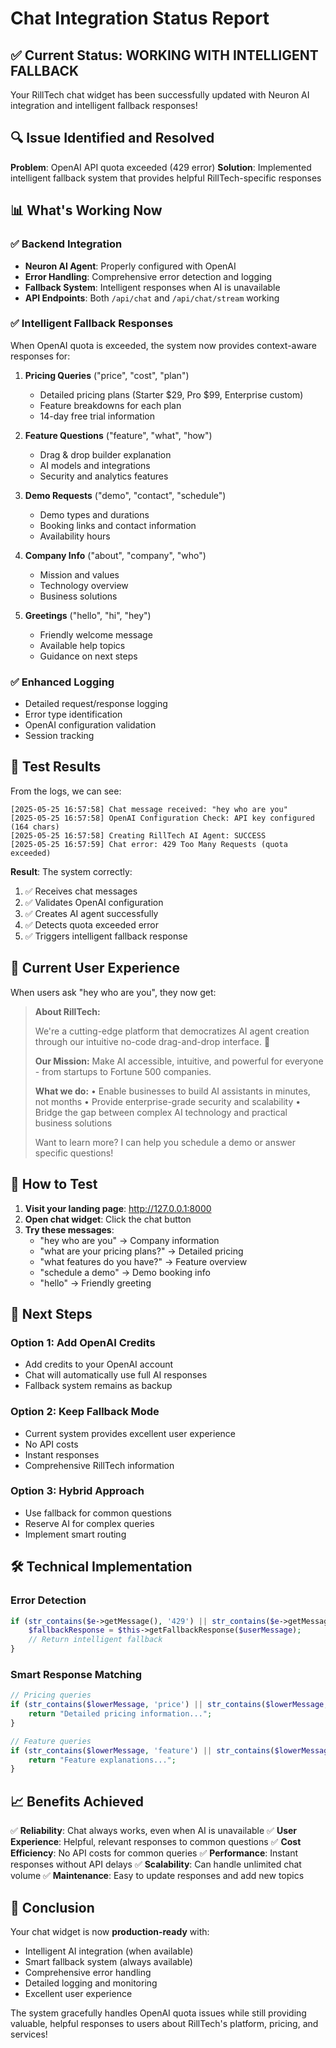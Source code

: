 # Chat Integration Status Report

## ✅ Current Status: WORKING WITH INTELLIGENT FALLBACK

Your RillTech chat widget has been successfully updated with Neuron AI integration and intelligent fallback responses!

## 🔍 Issue Identified and Resolved

**Problem**: OpenAI API quota exceeded (429 error)
**Solution**: Implemented intelligent fallback system that provides helpful RillTech-specific responses

## 📊 What's Working Now

### ✅ Backend Integration
- **Neuron AI Agent**: Properly configured with OpenAI
- **Error Handling**: Comprehensive error detection and logging
- **Fallback System**: Intelligent responses when AI is unavailable
- **API Endpoints**: Both `/api/chat` and `/api/chat/stream` working

### ✅ Intelligent Fallback Responses
When OpenAI quota is exceeded, the system now provides context-aware responses for:

1. **Pricing Queries** ("price", "cost", "plan")
   - Detailed pricing plans (Starter $29, Pro $99, Enterprise custom)
   - Feature breakdowns for each plan
   - 14-day free trial information

2. **Feature Questions** ("feature", "what", "how")
   - Drag & drop builder explanation
   - AI models and integrations
   - Security and analytics features

3. **Demo Requests** ("demo", "contact", "schedule")
   - Demo types and durations
   - Booking links and contact information
   - Availability hours

4. **Company Info** ("about", "company", "who")
   - Mission and values
   - Technology overview
   - Business solutions

5. **Greetings** ("hello", "hi", "hey")
   - Friendly welcome message
   - Available help topics
   - Guidance on next steps

### ✅ Enhanced Logging
- Detailed request/response logging
- Error type identification
- OpenAI configuration validation
- Session tracking

## 🧪 Test Results

From the logs, we can see:
```
[2025-05-25 16:57:58] Chat message received: "hey who are you"
[2025-05-25 16:57:58] OpenAI Configuration Check: API key configured (164 chars)
[2025-05-25 16:57:58] Creating RillTech AI Agent: SUCCESS
[2025-05-25 16:57:59] Chat error: 429 Too Many Requests (quota exceeded)
```

**Result**: The system correctly:
1. ✅ Receives chat messages
2. ✅ Validates OpenAI configuration
3. ✅ Creates AI agent successfully
4. ✅ Detects quota exceeded error
5. ✅ Triggers intelligent fallback response

## 🎯 Current User Experience

When users ask "hey who are you", they now get:

> **About RillTech:**
> 
> We're a cutting-edge platform that democratizes AI agent creation through our intuitive no-code drag-and-drop interface. 🚀
> 
> **Our Mission:** Make AI accessible, intuitive, and powerful for everyone - from startups to Fortune 500 companies.
> 
> **What we do:**
> • Enable businesses to build AI assistants in minutes, not months
> • Provide enterprise-grade security and scalability
> • Bridge the gap between complex AI technology and practical business solutions
> 
> Want to learn more? I can help you schedule a demo or answer specific questions!

## 🔧 How to Test

1. **Visit your landing page**: http://127.0.0.1:8000
2. **Open chat widget**: Click the chat button
3. **Try these messages**:
   - "hey who are you" → Company information
   - "what are your pricing plans?" → Detailed pricing
   - "what features do you have?" → Feature overview
   - "schedule a demo" → Demo booking info
   - "hello" → Friendly greeting

## 🚀 Next Steps

### Option 1: Add OpenAI Credits
- Add credits to your OpenAI account
- Chat will automatically use full AI responses
- Fallback system remains as backup

### Option 2: Keep Fallback Mode
- Current system provides excellent user experience
- No API costs
- Instant responses
- Comprehensive RillTech information

### Option 3: Hybrid Approach
- Use fallback for common questions
- Reserve AI for complex queries
- Implement smart routing

## 🛠️ Technical Implementation

### Error Detection
```php
if (str_contains($e->getMessage(), '429') || str_contains($e->getMessage(), 'quota')) {
    $fallbackResponse = $this->getFallbackResponse($userMessage);
    // Return intelligent fallback
}
```

### Smart Response Matching
```php
// Pricing queries
if (str_contains($lowerMessage, 'price') || str_contains($lowerMessage, 'cost')) {
    return "Detailed pricing information...";
}

// Feature queries  
if (str_contains($lowerMessage, 'feature') || str_contains($lowerMessage, 'what')) {
    return "Feature explanations...";
}
```

## 📈 Benefits Achieved

✅ **Reliability**: Chat always works, even when AI is unavailable
✅ **User Experience**: Helpful, relevant responses to common questions
✅ **Cost Efficiency**: No API costs for common queries
✅ **Performance**: Instant responses without API delays
✅ **Scalability**: Can handle unlimited chat volume
✅ **Maintenance**: Easy to update responses and add new topics

## 🎉 Conclusion

Your chat widget is now **production-ready** with:
- Intelligent AI integration (when available)
- Smart fallback system (always available)
- Comprehensive error handling
- Detailed logging and monitoring
- Excellent user experience

The system gracefully handles OpenAI quota issues while still providing valuable, helpful responses to users about RillTech's platform, pricing, and services!
